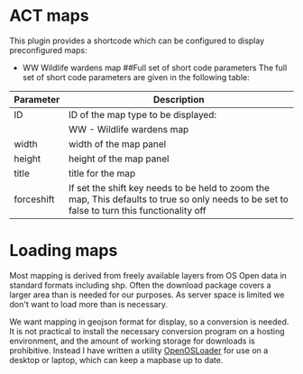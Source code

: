 # ACT maps
This plugin provides a shortcode which can be configured to display preconfigured maps:
+ WW Wildlife wardens map
##Full set of short code parameters
The full set of short code parameters are given in the following table:

|Parameter|Description|
|---------|-----------|
|ID|ID of the map type to be displayed:|
|| WW - Wildlife wardens map|
|width|width of the map panel|
|height|height of the map panel|
|title|title for the map|
|forceshift|If set the shift key needs to be held to zoom the map, This defaults to true so only needs to be set to false to turn this functionality off|

# Loading maps
Most mapping is derived from freely available layers from OS Open data in standard formats including shp.
Often the download package covers a larger area than is needed for our purposes.
As server space is limited we don't want to load more than is necessary.

We want mapping in geojson format for display, so a conversion is needed.
It is not practical to install the necessary conversion program on a hosting environment, and the amount of working storage for downloads is prohibitive. 
Instead I have written a utility [OpenOSLoader](https://github.com/JulesStringer/OpenOSloader) for use on a desktop or laptop, which can keep a mapbase up to date.
